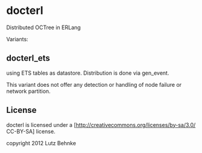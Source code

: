 docterl
=======

Distributed OCTree in ERLang

Variants:


docterl_ets
-----------

using ETS tables as datastore. Distribution is done via gen_event.

This variant does not offer any detection or handling of node failure or network partition.


License
-------

docterl is licensed under a [http://creativecommons.org/licenses/by-sa/3.0/ CC-BY-SA] license.

copyright 2012 Lutz Behnke


